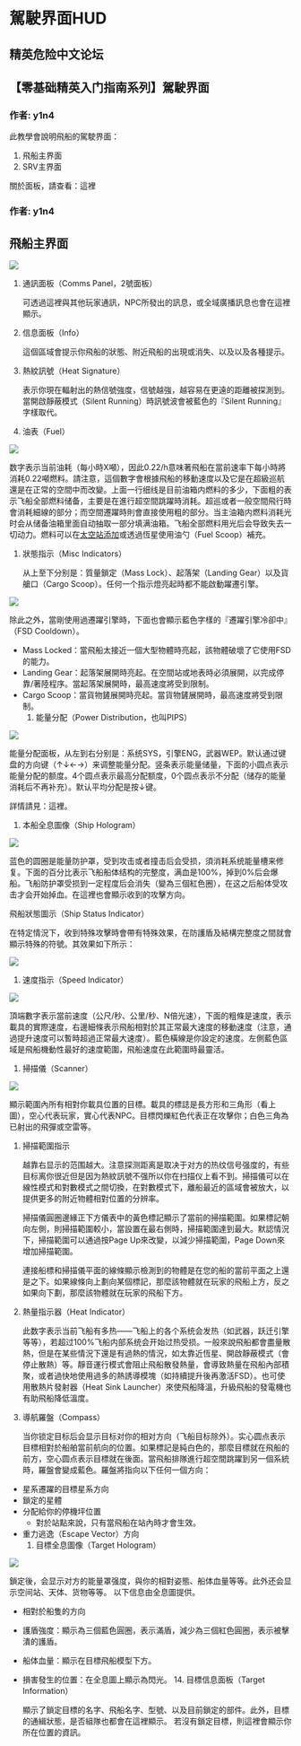 # 駕駛界面HUD

## 精英危险中文论坛

## 【零基础精英入门指南系列】駕駛界面

### 作者: y1n4

此教學會說明飛船的駕駛界面：

1. 飛船主界面
2. SRV主界面

關於面板，請查看：這裡

### 作者: y1n4

## 飛船主界面

![](https://qiniu.elitedanger.cn/assets/files/2021-04-18/1618760910-757091-shiphud.png)

1. 通訊面板（Comms Panel，2號面板）

   可透過這裡與其他玩家通訊，NPC所發出的訊息，或全域廣播訊息也會在這裡顯示。

2. 信息面板（Info）

   這個區域會提示你飛船的狀態、附近飛船的出現或消失、以及以及各種提示。

3. 熱紋訊號（Heat Signature）

   表示你現在輻射出的熱信號強度，信號越強，越容易在更遠的距離被探測到。當開啟靜蔽模式（Silent Running）時訊號波會被藍色的『Silent Running』字樣取代。

4. 油表（Fuel）  

![](https://qiniu.elitedanger.cn/assets/files/2021-04-16/1618603586-541540-fuelmeter01.jpeg)

数字表示当前油耗（每小時X噸），因此0.22/h意味著飛船在當前速率下每小時將消耗0.22噸燃料。請注意，這個數字會根據飛船的移動速度以及它是在超級巡航還是在正常的空間中而改變。上面一行细线是目前油箱内燃料的多少，下面粗的表示飞船全部燃料储备，主要是在進行超空間跳躍時消耗。超巡或者一般空間飛行時會消耗細線的部分；而空間遷躍時則會直接使用粗的部分。当主油箱内燃料消耗光时会从储备油箱里面自动抽取一部分填满油箱。飞船全部燃料用光后会导致失去一切动力。燃料可以在[太空站添加](https://forum.elitedanger.cn/d/734)或透過恆星使用油勺（Fuel Scoop）補充。

1. 狀態指示（Misc Indicators）

   从上至下分别是：質量鎖定（Mass Lock）、起落架（Landing Gear）以及貨艙口（Cargo Scoop）。任何一个指示燈亮起時都不能啟動躍遷引擎。

![](https://qiniu.elitedanger.cn/assets/files/2021-04-18/1618761125-961925-heatsignfuelwithdes.jpeg)

除此之外，當剛使用過遷躍引擎時，下面也會顯示藍色字樣的『遷躍引擎冷卻中』（FSD Cooldown）。

* Mass Locked：當飛船太接近一個大型物體時亮起，該物體破壞了它使用FSD的能力。
* Landing Gear：起落架展開時亮起。在空間站或地表時必須展開，以完成停靠/著陸程序。當起落架展開時，最高速度將受到限制。
* Cargo Scoop：當貨物鏟展開時亮起。當貨物鏟展開時，最高速度將受到限制。
  1. 能量分配（Power Distribution，也叫PIPS）  

![](https://qiniu.elitedanger.cn/assets/files/2021-04-18/1618761440-849666-pipsdes.png)

能量分配面板，从左到右分别是：系统SYS，引擎ENG，武器WEP。默认通过键盘的方向键（↑↓←→）来调整能量分配。竖条表示能量储量，下面的小圆点表示能量分配的额度。4个圆点表示最高分配额度，0个圆点表示不分配（储存的能量消耗后不再补充）。默认平均分配是按↓键。

詳情請見：這裡。

1. 本船全息圖像（Ship Hologram）  

![](https://qiniu.elitedanger.cn/assets/files/2021-04-18/1618761516-91836-weaponspeacialeffecticon.png)

蓝色的圆圈是能量防护罩，受到攻击或者撞击后会受损，須消耗系统能量槽来修复。下面的百分比表示飞船船体结构的完整度，满血是100%，掉到0%后会爆船。飞船防护罩受损到一定程度后会消失（變為三個紅色圈），在这之后船体受攻击才会开始掉血。在這裡也會顯示收到的攻擊方向。

飛船狀態圖示（Ship Status Indicator）

在特定情況下，收到特殊攻擊時會帶有特殊效果，在防護盾及結構完整度之間就會顯示特殊的符號。其效果如下所示：

![](https://qiniu.elitedanger.cn/assets/files/2021-04-18/1618763088-347162-ship-status-indicator-des.jpeg)

1. 速度指示（Speed Indicator）  

![](https://qiniu.elitedanger.cn/assets/files/2021-04-18/1618763284-971795-hudspeedindicatordes.png)

頂端數字表示當前速度（公尺/秒、公里/秒、N倍光速），下面的粗條是速度，表示載具的實際速度，右邊細條表示飛船相對於其正常最大速度的移動速度（注意，通過提升速度可以暫時超過正常最大速度）。藍色橫線是你設定的速度。左側藍色區域是飛船機動性最好的速度範圍，飛船速度在此範圍時最靈活。

1. 掃描儀（Scanner）  

![](https://qiniu.elitedanger.cn/assets/files/2021-04-18/1618763417-29115-hudradardes.png)

顯示範圍內所有相對你載具位置的目標。載具的標誌是長方形和三角形（看上圖），空心代表玩家，實心代表NPC。目標閃爍紅色代表正在攻擊你；白色三角為已射出的飛彈或空雷等。

1. 掃描範圍指示

   越靠右显示的范围越大。注意探测距离是取决于对方的热纹信号强度的，有些目标离你很近但是因为熱紋訊號不强所以你在扫描仪上看不到。掃描儀可以在線性模式和對數模式之間切換，在對數模式下，離船最近的區域會被放大，以提供更多的附近物體相對位置的分辨率。

   掃描儀圓圈邊緣正下方儀表中的黃色標記顯示了當前的掃描範圍。如果標記朝向左側，則掃描範圍較小，當設置在最右側時，掃描範圍達到最大。默認情況下，掃描範圍可以通過按Page Up來改變，以減少掃描範圍，Page Down來增加掃描範圍。

   連接船標和掃描儀平面的線條顯示檢測到的物體是在您的船的當前平面之上還是之下。如果線條向上劃向某個標記，那麼該物體就在玩家的飛船上方，反之如果向下劃，那麼該物體就在玩家的飛船下方。

2. 熱量指示器（Heat Indicator）

   此数字表示当前飞船有多热——飞船上的各个系统会发热（如武器，跃迁引擎等等），若超过100%飞船内部系统会开始过热受损。一般來說飛船都會盡量散熱，但是在某些情況下還是有過熱的情況，如太靠近恆星、開啟靜蔽模式（會停止散熱）等。靜音運行模式會阻止飛船散發熱量，會導致熱量在飛船內部積聚，或者過快地使用過多的熱誘導模塊（如持續提升後再激活FSD）。也可使用散熱片發射器（Heat Sink Launcher）來使飛船降溫，升級飛船的發電機也有助飛船降低溫度。

3. 導航羅盤（Compass）

   当你锁定目标后会显示目标对你的相对方向（飞船目标除外）。实心圆点表示目標相對於船舶當前航向的位置。如果標記是純白色的，那麼目標就在飛船的前方，空心圆点表示目標就在後面。當飛船排隊進行超空間跳躍到另一個系統時，羅盤會變成藍色。羅盤將指向以下任何一個方向：

* 星系遷躍的目標星系方向
* 鎖定的星體
* 分配給你的停機坪位置
  * 對於站點來說，只有當飛船在站內時才會生效。
* 重力逃逸（Escape Vector）方向
  1. 目標全息圖像（Target Hologram）  

![](https://qiniu.elitedanger.cn/assets/files/2021-04-18/1618764152-255256-targetinfodes.png)

鎖定後，会显示对方的能量罩强度，與你的相對姿態、船体血量等等。此外还会显示空间站、天体、货物等等。 以下信息由全息圖提供。

* 相對於船隻的方向
* 護盾強度：顯示為三個藍色圓圈，表示滿盾，減少為三個紅色圓圈，表示被擊潰的護盾。
* 船体血量：顯示在目標飛船模型下方。
* 損害發生的位置：在全息圖上顯示為閃光。 14. 目標信息面板（Target Information）

  顯示了鎖定目標的名字、飛船名字、型號、以及目前鎖定的部件。此外，目標的通緝狀態，是否組隊也都會在這裡顯示。 若沒有鎖定目標，則這裡會顯示你所在位置的資訊。

